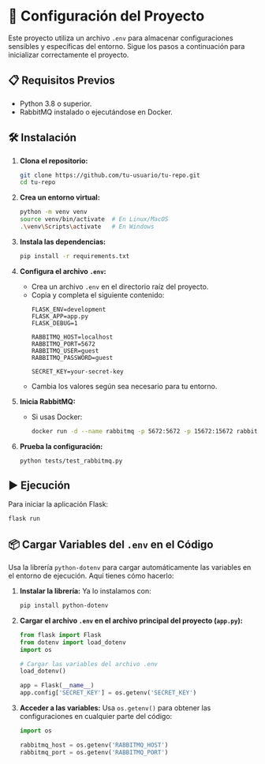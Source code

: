 # 🚀 Configuración del Proyecto

Este proyecto utiliza un archivo `.env` para almacenar configuraciones sensibles y específicas del entorno. Sigue los pasos a continuación para inicializar correctamente el proyecto.

## 📋 Requisitos Previos
- Python 3.8 o superior.
- RabbitMQ instalado o ejecutándose en Docker.

## 🛠 Instalación

1. **Clona el repositorio:**
    ```bash
    git clone https://github.com/tu-usuario/tu-repo.git
    cd tu-repo
    ```

2. **Crea un entorno virtual:**
    ```bash
    python -m venv venv
    source venv/bin/activate  # En Linux/MacOS
    .\venv\Scripts\activate   # En Windows
    ```

3. **Instala las dependencias:**
    ```bash
    pip install -r requirements.txt
    ```

4. **Configura el archivo `.env`:**
    - Crea un archivo `.env` en el directorio raíz del proyecto.
    - Copia y completa el siguiente contenido:
      ```env
      FLASK_ENV=development
      FLASK_APP=app.py
      FLASK_DEBUG=1

      RABBITMQ_HOST=localhost
      RABBITMQ_PORT=5672
      RABBITMQ_USER=guest
      RABBITMQ_PASSWORD=guest

      SECRET_KEY=your-secret-key
      ```
    - Cambia los valores según sea necesario para tu entorno.

5. **Inicia RabbitMQ:**
    - Si usas Docker:
      ```bash
      docker run -d --name rabbitmq -p 5672:5672 -p 15672:15672 rabbitmq:3-management
      ```

6. **Prueba la configuración:**
    ```bash
    python tests/test_rabbitmq.py
    ```

## ▶️ Ejecución

Para iniciar la aplicación Flask:
```bash
flask run
```

## 📦 Cargar Variables del `.env` en el Código

Usa la librería `python-dotenv` para cargar automáticamente las variables en el entorno de ejecución. Aquí tienes cómo hacerlo:

1. **Instalar la librería:** Ya lo instalamos con:
    ```bash
    pip install python-dotenv
    ```

2. **Cargar el archivo `.env` en el archivo principal del proyecto (`app.py`):**
    ```python
    from flask import Flask
    from dotenv import load_dotenv
    import os

    # Cargar las variables del archivo .env
    load_dotenv()

    app = Flask(__name__)
    app.config['SECRET_KEY'] = os.getenv('SECRET_KEY')
    ```

3. **Acceder a las variables:** Usa `os.getenv()` para obtener las configuraciones en cualquier parte del código:
    ```python
    import os

    rabbitmq_host = os.getenv('RABBITMQ_HOST')
    rabbitmq_port = os.getenv('RABBITMQ_PORT')
    ```
